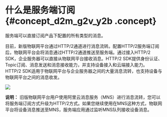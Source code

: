 # 什么是服务端订阅 {#concept_d2m_g2v_y2b .concept}

服务端可以直接订阅产品下配置的所有类型的消息。

目前，新版物联网平台通过HTTP/2通道进行消息流转。配置HTTP/2服务端订阅后，物联网平台会将消息通过HTTP/2通道推送至服务端。通过接入HTTP/2 SDK，企业服务器可以直接从物联网平台接收消息。HTTP/2 SDK提供身份认证、Topic订阅、消息发送和消息接收能力，并支持设备接入和云端接入能力。HTTP/2 SDK适用于物联网平台与企业服务器之间的大量消息流转，也支持设备与物联网平台之间的消息收发。

![](http://static-aliyun-doc.oss-cn-hangzhou.aliyuncs.com/assets/img/18849/154027839612665_zh-CN.png)

**说明：** 旧版物联网平台用户使用阿里云消息服务（MNS）进行消息流转，您可以将服务端订阅方式升级为HTTP/2方式。如果您继续使用在MNS这种方式，物联网平台将设备消息推送至MNS，服务端应用通过监听MNS队列接收设备消息。

